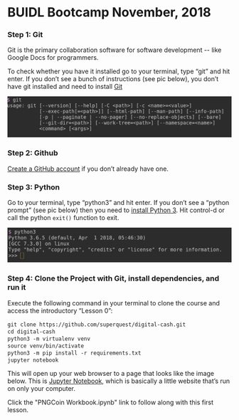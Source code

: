 # BUIDL Bootcamp November, 2018

### Step 1: Git

Git is the primary collaboration software for software development -- like Google Docs for programmers.

To check whether you have it installed go to your terminal, type “git” and hit enter. If you don’t see a bunch of instructions (see pic below), you don’t have git installed and need to install [Git](https://git-scm.com/book/en/v2/Getting-Started-Installing-Git)

![image](./images/git.png)

### Step 2: Github

[Create a GitHub account](https://github.com/join) if you don’t already have one.

### Step 3: Python

Go to your terminal, type “python3” and hit enter. If you don’t see a “python prompt” (see pic below) then you need to [install Python 3](https://docs.python-guide.org/starting/installation/). Hit control-d or call the python `exit()` function to exit.

![image](./images/prompt.png)


### Step 4: Clone the Project with Git, install dependencies, and run it

Execute the following command in your terminal to clone the course and access the introductory “Lesson 0”:

```
git clone https://github.com/superquest/digital-cash.git
cd digital-cash
python3 -m virtualenv venv
source venv/bin/activate
python3 -m pip install -r requirements.txt
jupyter notebook
```

This will open up your web browser to a page that looks like the image below. This is [Jupyter Notebook](http://jupyter.org/), which is basically a little website that’s run on only your computer.

Click the "PNGCoin Workbook.ipynb" link to follow along with this first lesson.
